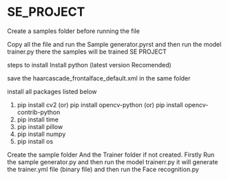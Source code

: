 # SE_PROJECT

Create a samples folder before running the file

Copy all the file and run the Sample generator.pyrst and then run the model trainer.py there the samples will be trained 
SE PROJECT

steps to install 
Install python (latest version Recomended)

save the haarcascade_frontalface_default.xml in the same folder

install all packages listed below
1. pip install cv2 (or) pip install opencv-python (or) pip install opencv-contrib-python
2. pip install time 
3. pip install pillow
4. pip install numpy
5. pip install os

Create the sample folder And the Trainer folder if not created.
Firstly Run the sample generator.py and then run the model trainerr.py it will generate the trainer.yml file (binary file) and then run the Face recognition.py  

